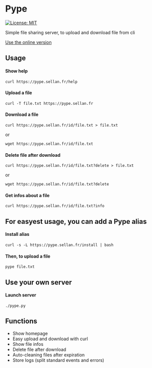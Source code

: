 # Pype

[![License: MIT](https://img.shields.io/badge/License-MIT-yellow.svg)](https://github.com/sellan/Pype/blob/master/LICENSE)

Simple file sharing server, to upload and download file from cli

[Use the online version](https://pype.sellan.fr)

## Usage

#### Show help
```
curl https://pype.sellan.fr/help
```

#### Upload a file
```
curl -T file.txt https://pype.sellan.fr
```

#### Download a file
```
curl https://pype.sellan.fr/id/file.txt > file.txt
```
or
```
wget https://pype.sellan.fr/id/file.txt
```

#### Delete file after download
```
curl https://pype.sellan.fr/id/file.txt?delete > file.txt
```
or
```
wget https://pype.sellan.fr/id/file.txt?delete
```

#### Get infos about a file
```
curl https://pype.sellan.fr/id/file.txt?info
```

## For easyest usage, you can add a Pype alias

#### Install alias
```
curl -s -L https://pype.sellan.fr/install | bash
```

#### Then, to upload a file
```
pype file.txt
```

## Use your own server

#### Launch server
```
./pype.py
```

## Functions

* Show homepage
* Easy upload and download with curl
* Show file infos
* Delete file after download
* Auto-cleaning files after expiration
* Store logs (split standard events and errors)
